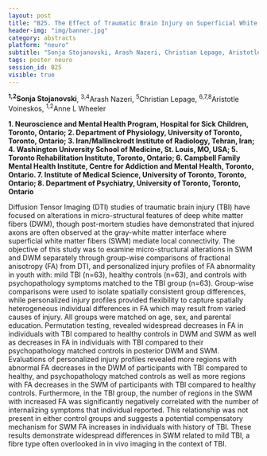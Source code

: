 ```yaml
---
layout: post
title: "B25. The Effect of Traumatic Brain Injury on Superficial White Matter in Youth: Towards a Personalized Injury Profile."
header-img: "img/banner.jpg"
category: abstracts
platform: "neuro"
subtitle: "Sonja Stojanovski, Arash Nazeri, Christian Lepage, Aristotle Voineskos, Anne L Wheeler"
tags: poster neuro
session_id: B25
visible: true
---
```

**<sup>1,2</sup>Sonja Stojanovski**, <sup>3,4</sup>Arash Nazeri, <sup>5</sup>Christian Lepage, <sup>6,7,8</sup>Aristotle Voineskos, <sup>1,2</sup>Anne L Wheeler

__1. Neuroscience and Mental Health Program, Hospital for Sick Children, Toronto, Ontario; 2. Department of Physiology, University of Toronto, Toronto, Ontario; 3. Iran/Mallinckrodt Institute of Radiology, Tehran, Iran; 4.  Washington University School of Medicine, St. Louis, MO, USA; 5. Toronto Rehabilitation Institute, Toronto, Ontario; 6. Campbell Family Mental Health Institute, Centre for Addiction and Mental Health, Toronto, Ontario. 7. Institute of Medical Science, University of Toronto, Toronto, Ontario; 8. Department of Psychiatry, University of Toronto, Toronto, Ontario__

Diffusion Tensor Imaging (DTI) studies of traumatic brain injury (TBI) have focused on alterations in micro-structural features of deep white matter fibers (DWM), though post-mortem studies have demonstrated that injured axons are often observed at the gray-white matter interface where superficial white matter fibers (SWM) mediate local connectivity. The objective of this study was to examine micro-structural alterations in SWM and DWM separately through group-wise comparisons of fractional anisotropy (FA) from DTI, and personalized injury profiles of FA abnormality in youth with: mild TBI (n=63), healthy controls (n=63), and controls with psychopathology symptoms matched to the TBI group (n=63).  Group-wise comparisons were used to isolate spatially consistent group differences, while personalized injury profiles provided flexibility to capture spatially heterogeneous individual differences in FA which may result from varied causes of injury.  All groups were matched on age, sex, and parental education. Permutation testing, revealed widespread decreases in FA in individuals with TBI compared to healthy controls in DWM and SWM as well as decreases in FA in individuals with TBI compared to their psychopathology matched controls in posterior DWM and SWM. Evaluations of personalized injury profiles revealed more regions with abnormal FA decreases in the DWM of participants with TBI compared to healthy, and psychopathology matched controls as well as more regions with FA decreases in the SWM of participants with TBI compared to healthy controls. Furthermore, in the TBI group, the number of regions in the SWM with increased FA was significantly negatively correlated with the number of internalizing symptoms that individual reported.  This relationship was not present in either control groups and suggests a potential compensatory mechanism for SWM FA increases in individuals with history of TBI.  These results demonstrate widespread differences in SWM related to mild TBI, a fibre type often overlooked in in vivo imaging in the context of TBI. 
